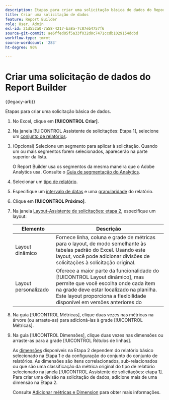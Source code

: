 ```yaml
---
description: Etapas para criar uma solicitação básica de dados do Report Builder.
title: Criar uma solicitação de dados
feature: Report Builder
role: User, Admin
exl-id: 21d552a0-7a58-4217-ba8a-7c87eb4757f6
source-git-commit: ae6ffed05f5a33f032d0c7471ccdb1029154ddbd
workflow-type: tm+mt
source-wordcount: '283'
ht-degree: 96%

---
```


# Criar uma solicitação de dados do Report Builder

{{legacy-arb}}

Etapas para criar uma solicitação básica de dados.

1. No Excel, clique em **[!UICONTROL Criar]**.
1. Na janela [!UICONTROL Assistente de solicitações: Etapa 1], selecione um [conjunto de relatórios](/help/analyze/legacy-report-builder/data-requests/selecting-report-suites/t-select-report-suites.md).
1. (Opcional) Selecione um segmento para aplicar à solicitação. Quando um ou mais segmentos forem selecionados, aparecerão na parte superior da lista.

   O Report Builder usa os segmentos da mesma maneira que o Adobe Analytics usa. Consulte o [Guia de segmentação do Analytics](https://experienceleague.adobe.com/pt-br/docs/analytics/components/segmentation/seg-home).
1. Selecionar um [tipo de relatório](/help/analyze/legacy-report-builder/data-requests/c-report-types/select-report-types.md).
1. Especifique um [intervalo de datas](/help/analyze/legacy-report-builder/data-requests/configuring-report-dates/custom-calendar.md) e uma [granularidade](/help/analyze/legacy-report-builder/data-requests/configuring-report-dates/granularity.md) do relatório.
1. Clique em **[!UICONTROL Próximo]**.
1. Na janela [Layout-Assistente de solicitações: etapa 2](/help/analyze/legacy-report-builder/layout/layout.md), especifique um layout:

   | Elemento | Descrição |
   |---|---|
   | Layout dinâmico | Fornece linha, coluna e grade de métricas para o layout, de modo semelhante às tabelas padrão do Excel. Usando este layout, você pode adicionar divisões de solicitações à solicitação original. |
   | Layout personalizado | Oferece a maior parte da funcionalidade do [!UICONTROL Layout dinâmico], mas permite que você escolha onde cada item na grade deve estar localizado na planilha. Este layout proporciona a flexibilidade disponível em versões anteriores do |

1. Na guia [!UICONTROL Métricas], clique duas vezes nas métricas na árvore (ou arraste-as) para adicioná-las à grade [!UICONTROL Métricas].
1. Na guia [!UICONTROL Dimensões], clique duas vezes nas dimensões ou arraste-as para a grade [!UICONTROL Rótulos de linhas].

   As [dimensões](https://experienceleague.adobe.com/docs/analytics/analyze/legacy-report-builder/layout/filter-dimenson/filter-dimensions.html) disponíveis na Etapa 2 dependem do relatório básico selecionado na Etapa 1 e da configuração do conjunto do conjunto de relatórios. As dimensões são itens correlacionados, sub-relacionados ou que são uma classificação da métrica original do tipo de relatório selecionado na janela [!UICONTROL Assistente de solicitações: etapa 1]. Para criar uma divisão na solicitação de dados, adicione mais de uma dimensão na Etapa 2.

   Consulte [Adicionar métricas e Dimension](/help/analyze/legacy-report-builder/layout/c-metrics-dimensions/t-add-metrics-and-dimensions.md) para obter mais informações.
